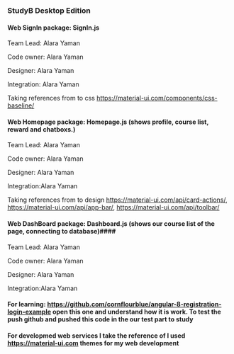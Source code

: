 
### StudyB Desktop Edition ###


#### Web SignIn package: SignIn.js ####

Team Lead: Alara Yaman


Code owner: Alara Yaman


Designer: Alara Yaman


Integration: Alara Yaman


Taking references from to css https://material-ui.com/components/css-baseline/


#### Web Homepage package: Homepage.js  (shows profile, course list, reward and chatboxs.) ####

Team Lead: Alara Yaman


Code owner: Alara Yaman


Designer: Alara Yaman


Integration:Alara Yaman


Taking references from to design  https://material-ui.com/api/card-actions/, https://material-ui.com/api/app-bar/, https://material-ui.com/api/toolbar/
#### Web DashBoard package: Dashboard.js  (shows our course list of the page, connecting to database)####


Team Lead: Alara Yaman


Code owner: Alara Yaman


Designer: Alara Yaman


Integration:Alara Yaman




#### For learning: https://github.com/cornflourblue/angular-8-registration-login-example open this one and understand how it is work. To test the push github and  pushed this code in the our test part to study ####

####  For developmed web services I take the reference of I used https://material-ui.com themes for my web development ####



